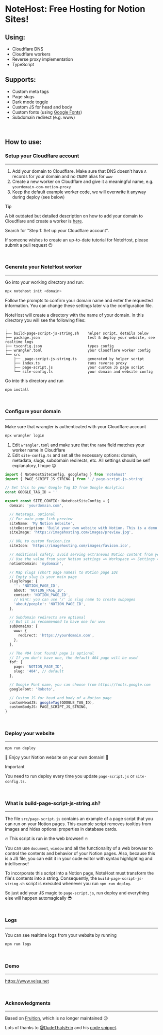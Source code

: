# NoteHost: Free Hosting for Notion Sites!

## Using:

- Cloudflare DNS
- Cloudflare workers
- Reverse proxy implementation
- TypeScript

## Supports:

- Custom meta tags
- Page slugs
- Dark mode toggle
- Custom JS for head and body
- Custom fonts (using [Google Fonts](https://fonts.google.com/))
- Subdomain redirect (e.g. www)

<br/>

## How to use:

### Setup your Cloudflare account

---

1. Add your domain to Cloudflare. Make sure that DNS doesn't have `A` records for your domain and no `CNAME` alias for `www`
2. Create a new worker on Cloudflare and give it a meaningful name, e.g. `yourdomain-com-notion-proxy`
3. Keep the default example worker code, we will overwrite it anyway during deploy (see below)

> [!TIP]
> A bit outdated but detailed description on how to add your domain to Cloudflare and create a worker is [here](https://stephenou.notion.site/stephenou/Fruition-Free-Open-Source-Toolkit-for-Building-Websites-with-Notion-771ef38657244c27b9389734a9cbff44).
>
> Search for "Step 1: Set up your Cloudflare account".
>
> If someone wishes to create an up-to-date tutorial for NoteHost, please submit a pull request 😉

<br/>

### Generate your NoteHost worker

---

Go into your working directory and run:

```sh
npx notehost init <domain>
```

Follow the prompts to confirm your domain name and enter the requested information. You can change these settings later via the configuration file.

NoteHost will create a directory with the name of your domain. In this directory you will see the following files:

```
.
├── build-page-script-js-string.sh    helper script, details below
├── package.json                      test & deploy your website, see realtime logs
├── tsconfig.json                     types config
├── wrangler.toml                     your Cloudflare worker config
└── src
    ├── _page-script-js-string.ts     generated by helper script
    ├── index.ts                      runs reverse proxy
    ├── page-script.js                your custom JS page script
    └── site-config.ts                your domain and website config
```

Go into this directory and run

```sh
npm install
```

<br/>

### Configure your domain

---

Make sure that wrangler is authenticated with your Cloudflare account

```sh
npx wrangler login
```

1. Edit `wrangler.toml` and make sure that the `name` field matches your worker name in Cloudflare
2. Edit `site-config.ts` and set all the necessary options: domain, metadata, slugs, subdomain redirects, etc. All settings should be self explanatory, I hope 😊

```ts filename="src/site-config.ts"
import { NoteHostSiteConfig, googleTag } from 'notehost'
import { PAGE_SCRIPT_JS_STRING } from './_page-script-js-string'

// Set this to your Google Tag ID from Google Analytics
const GOOGLE_TAG_ID = ''

export const SITE_CONFIG: NoteHostSiteConfig = {
  domain: 'yourdomain.com',

  // Metatags, optional
  // For main page link preview
  siteName: 'My Notion Website',
  siteDescription: 'Build your own website with Notion. This is a demo site.',
  siteImage: 'https://imagehosting.com/images/preview.jpg',

  // URL to custom favicon.ico
  siteIcon: 'https://imagehosting.com/images/favicon.ico',

  // Additional safety: avoid serving extraneous Notion content from your website
  // Use the value from your Notion settings => Workspace => Settings => Domain
  notionDomain: 'mydomain',

  // Map slugs (short page names) to Notion page IDs
  // Empty slug is your main page
  slugToPage: {
    '': 'NOTION_PAGE_ID',
    about: 'NOTION_PAGE_ID',
    contact: 'NOTION_PAGE_ID',
    // Hint: you can use '/' in slug name to create subpages
    'about/people': 'NOTION_PAGE_ID',
  },

  // Subdomain redirects are optional
  // But it is recommended to have one for www
  subDomains: {
    www: {
      redirect: 'https://yourdomain.com',
    },
  },

  // The 404 (not found) page is optional
  // If you don't have one, the default 404 page will be used
  fof: {
    page: 'NOTION_PAGE_ID',
    slug: '404', // default
  },

  // Google Font name, you can choose from https://fonts.google.com
  googleFont: 'Roboto',

  // Custom JS for head and body of a Notion page
  customHeadJS: googleTag(GOOGLE_TAG_ID),
  customBodyJS: PAGE_SCRIPT_JS_STRING,
}
```

<br/>

### Deploy your website

---

```sh
npm run deploy
```

🎉 Enjoy your Notion website on your own domain! 🎉

> [!IMPORTANT]
> You need to run deploy every time you update `page-script.js` or `site-config.ts`.

<br/>

### What is build-page-script-js-string.sh?

---

The file `src/page-script.js` contains an example of a page script that you can run on your Notion pages.
This example script removes tooltips from images and hides optional properties in database cards.

🔥 This script is run in the web browser! 🔥

You can use `document`, `window` and all the functionality of a web browser to control the contents and behavior of your Notion pages.
Also, because this is a JS file, you can edit it in your code editor with syntax highlighting and intellisense!

To incorporate this script into a Notion page, NoteHost must transform the file's contents into a string. Consequently, the `build-page-script-js-string.sh` script is executed whenever you run `npm run deploy`.

So just add your JS magic to `page-script.js`, run deploy and everything else will happen automagically 😎

<br/>

### Logs

---

You can see realtime logs from your website by running

```sh
npm run logs
```

<br/>

### Demo

---

https://www.velsa.net

<br/>

### Acknowledgments

---

Based on [Fruition](https://fruitionsite.com), which is no longer maintained 😕

Lots of thanks to [@DudeThatsErin](https://github.com/DudeThatsErin) and his [code snippet](https://github.com/stephenou/fruitionsite/issues/258#issue-1929516345).
